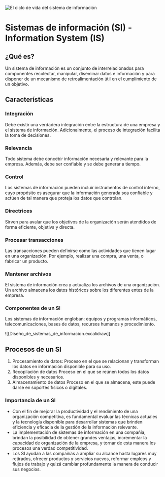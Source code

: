![El ciclo de vida del sistema de información](https://youtu.be/hixjGm5gbV8?si=kntXJGiKCb2Tr4lO)
# Sistemas de información (SI) - Information System (IS)
## ¿Qué es?
Un sistema de información es un conjunto de interrelacionados para componentes recolectar, manipular, diseminar datos e información y para disponer de un mecanismo de retroalimentación útil en el cumplimiento de un objetivo.
## Características
### Integración
Debe existir una verdadera integración entre la estructura de una empresa y el sistema de información. Adicionalmente, el proceso de integración facilita la toma de decisiones.
### Relevancia
Todo sistema debe concebir información necesaria y relevante para la empresa. Además, debe ser confiable y se debe generar a tiempo.
### Control
Los sistemas de información pueden incluir instrumentos de control interno, cuyo propósito es asegurar que la información generada sea confiable y actúen de tal manera que proteja los datos que controlan.
### Directrices
Sirven para avalar que los objetivos de la organización serán atendidos de forma eficiente, objetiva y directa.
### Procesar transacciones
Las transacciones pueden definirse como las actividades que tienen lugar en una organización. Por ejemplo, realizar una compra, una venta, o fabricar un producto.
### Mantener archivos
El sistema de información crea y actualiza los archivos de una organización. Un archivo almacena los datos históricos sobre los diferentes entes de la empresa.
### Componentes de un SI
Los sistemas de información engloban: equipos y programas informáticos, telecomunicaciones, bases de datos, recursos humanos y procedimiento.

![[Diseño_de_sistemas_de_informacion.excalidraw]]
## Procesos de un SI
1. Procesamiento de datos: Proceso en el que se relacionan y transforman los datos en información disponible para su uso.
2. Recopilación de datos Proceso en el que se reúnen todos los datos disponibles y necesarios.
3. Almacenamiento de datos Proceso en el que se almacena, este puede darse en soportes físicos o digitales.
### Importancia de un SI
- Con el fin de mejorar la productividad y el rendimiento de una organización competitiva, es fundamental evaluar las técnicas actuales y la tecnología disponible para desarrollar sistemas que brinden eficiencia y eficacia de la gestión de la información relevante.
- La implementación de sistemas de información en una compañía, brindan la posibilidad de obtener grandes ventajas, incrementar la capacidad de organización de la empresa, y tornar de esta manera los procesos una verdad competitividad.
- Los SI ayudan a las compañías a ampliar su alcance hasta lugares muy retirados, ofrecer productos y servicios nuevos, reformar empleos y flujos de trabajo y quizá cambiar profundamente la manera de conducir sus negocios.